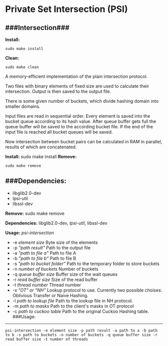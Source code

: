 # Private Set Intersection (PSI)
###Intersection###
---
__Install:__
```
sudo make install
```
__Clean:__ 
```
sudo make clean
```

A memory-efficient implementation of the plain intersection protocol.

Two files with binary elements of fixed size are used to calculate their 
intersection. Output is then saved to the output file.

There is some given number of buckets, which divide hashing domain into smaller 
domains.

Input files are read in sequential order. Every element is saved into the bucket 
queue according to its hash value. After queue buffer gets full the queue buffer 
will be saved to the according bucket file. If the end of the input file is 
reached all bucket queues will be saved.

Now intersection between bucket pairs can be calculated in RAM in parallel, 
results of which are concatenated.


__Install:__ sudo make install
__Remove:__ 
```
sudo make remove
```

###Dependencies:
---
 * libglib2.0-dev 
 * lpsi-util
 * libssl-dev

__Remove:__ sudo make remove

__Dependencies:__ libglib2.0-dev, _lpsi-util_, libssl-dev

__Usage:__ 
_psi-intersection_ 
* -e _element size_ Byte size of the elements
* -p _"path result"_ Path to the output file
* -a _"path to file a"_ Path to file A
* -b _"path to file b"_ Path to file B
* -s _"path to bucket folder"_ Path to the temporary folder to store buckets
* -n _number of buckets_ Number of buckets
* -q _queue buffer size_ Buffer size of the wait queues
* -r _read buffer size_ Size of the read buffer
* -t _thread number_ Thread number
* -x _"OT" or "NH"_ Lookup protocol to use. Currently two possible choises: 
Oblivious Transfer or Naive Hashing.
* -l _path to lookup file_ Path to the lookup file in NH protocol.
* -m _path to masks_ Path to the client's masks in OT protocol
* -c _path to cuckoo table_  Path to the original Cuckoo Hashing table.
###Usage:
---
```
psi-intersection -e element size -p path result -a path to a -b path to b -s path to buckets -n number of buckets -q queue buffer size -r read buffer size -t number of threads
```
